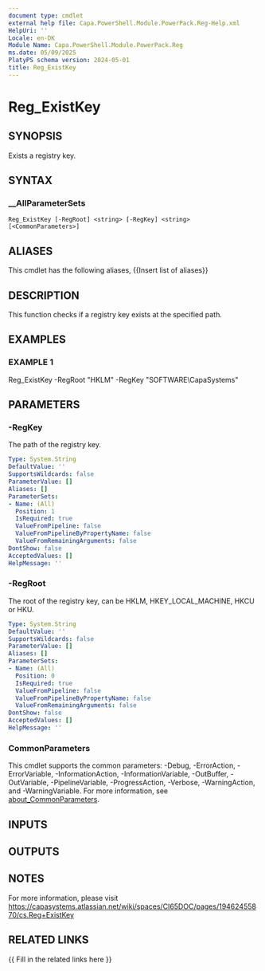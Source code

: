 ```yaml
---
document type: cmdlet
external help file: Capa.PowerShell.Module.PowerPack.Reg-Help.xml
HelpUri: ''
Locale: en-DK
Module Name: Capa.PowerShell.Module.PowerPack.Reg
ms.date: 05/09/2025
PlatyPS schema version: 2024-05-01
title: Reg_ExistKey
---
```


# Reg_ExistKey

## SYNOPSIS

Exists a registry key.

## SYNTAX

### __AllParameterSets

```
Reg_ExistKey [-RegRoot] <string> [-RegKey] <string> [<CommonParameters>]
```

## ALIASES

This cmdlet has the following aliases,
  {{Insert list of aliases}}

## DESCRIPTION

This function checks if a registry key exists at the specified path.

## EXAMPLES

### EXAMPLE 1

Reg_ExistKey -RegRoot "HKLM" -RegKey "SOFTWARE\CapaSystems"

## PARAMETERS

### -RegKey

The path of the registry key.

```yaml
Type: System.String
DefaultValue: ''
SupportsWildcards: false
ParameterValue: []
Aliases: []
ParameterSets:
- Name: (All)
  Position: 1
  IsRequired: true
  ValueFromPipeline: false
  ValueFromPipelineByPropertyName: false
  ValueFromRemainingArguments: false
DontShow: false
AcceptedValues: []
HelpMessage: ''
```

### -RegRoot

The root of the registry key, can be HKLM, HKEY_LOCAL_MACHINE, HKCU or HKU.

```yaml
Type: System.String
DefaultValue: ''
SupportsWildcards: false
ParameterValue: []
Aliases: []
ParameterSets:
- Name: (All)
  Position: 0
  IsRequired: true
  ValueFromPipeline: false
  ValueFromPipelineByPropertyName: false
  ValueFromRemainingArguments: false
DontShow: false
AcceptedValues: []
HelpMessage: ''
```

### CommonParameters

This cmdlet supports the common parameters: -Debug, -ErrorAction, -ErrorVariable,
-InformationAction, -InformationVariable, -OutBuffer, -OutVariable, -PipelineVariable,
-ProgressAction, -Verbose, -WarningAction, and -WarningVariable. For more information, see
[about_CommonParameters](https://go.microsoft.com/fwlink/?LinkID=113216).

## INPUTS

## OUTPUTS

## NOTES

For more information, please visit https://capasystems.atlassian.net/wiki/spaces/CI65DOC/pages/19462455870/cs.Reg+ExistKey


## RELATED LINKS

{{ Fill in the related links here }}

